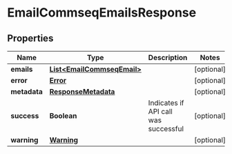 

# EmailCommseqEmailsResponse


## Properties

| Name | Type | Description | Notes |
|------------ | ------------- | ------------- | -------------|
|**emails** | [**List&lt;EmailCommseqEmail&gt;**](EmailCommseqEmail.md) |  |  [optional] |
|**error** | [**Error**](Error.md) |  |  [optional] |
|**metadata** | [**ResponseMetadata**](ResponseMetadata.md) |  |  [optional] |
|**success** | **Boolean** | Indicates if API call was successful |  [optional] |
|**warning** | [**Warning**](Warning.md) |  |  [optional] |



